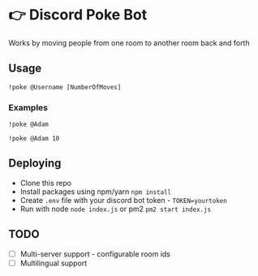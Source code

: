 # 👉 Discord Poke Bot
Works by moving people from one room to another room back and forth

## Usage
`!poke @Username [NumberOfMoves]`

### Examples
`!poke @Adam`

`!poke @Adam 10`

## Deploying
- Clone this repo
- Install packages using npm/yarn `npm install`
- Create `.env` file with your discord bot token - `TOKEN=yourtoken`
- Run with node `node index.js` or pm2 `pm2 start index.js`

## TODO
- [ ] Multi-server support - configurable room ids
- [ ] Multilingual support
